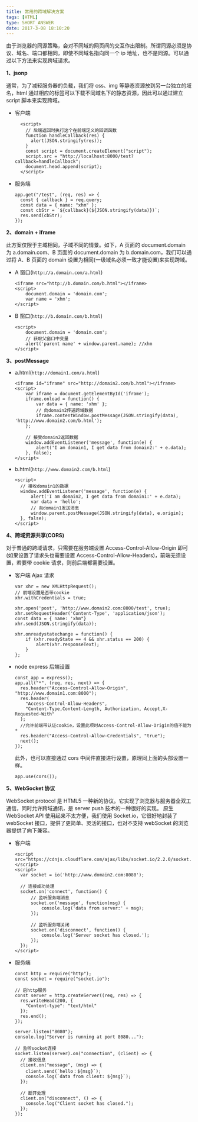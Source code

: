 ```yaml
---
title: 常用的跨域解决方案
tags: [HTML]
type: SHORT_ANSWER
date: 2017-3-08 18:10:20
---
```


由于浏览器的同源策略，会对不同域的网页间的交互作出限制。所谓同源必须是协议、域名、端口都相同，即使不同域名指向同一个 ip 地址，也不是同源。可以通过以下方法来实现跨域请求。

**1、jsonp**

通常，为了减轻服务器的负载，我们将 css、img 等静态资源放到另一台独立的域名，html 通过相应的标签可以下载不同域名下的静态资源，因此可以通过建立 script 脚本来实现跨域。

- 客户端

  ```
    <script>
      // 后端返回时执行这个在前端定义的回调函数
      function handleCallback(res) {
        alert(JSON.stringify(res));
      }
      const script = document.createElement("script");
      script.src = "http://localhost:8000/test?callback=handleCallback";
      document.head.append(script);
    </script>
  ```

- 服务端

  ```
  app.get("/test", (req, res) => {
    const { callback } = req.query;
    const data = { name: "xhm" };
    const cbStr = `${callback}(${JSON.stringify(data)})`;
    res.send(cbStr);
  });
  ```

**2、domain + iframe**

此方案仅限于主域相同，子域不同的情景。如下，A 页面的 document.domain 为 a.domain.com、B 页面的 document.domain 为 b.domain.com，我们可以通过将 A、B 页面的 domain 设置为相同(一级域名必须一致才能设置)来实现跨域。

- A 窗口(`http://a.domain.com/a.html`)

  ```
  <iframe src="http://b.domain.com/b.html"></iframe>
  <script>
      document.domain = 'domain.com';
      var name = 'xhm';
  </script>
  ```

- B 窗口(`http://b.domain.com/b.html`)

  ```
  <script>
      document.domain = 'domain.com';
      // 获取父窗口中变量
      alert('parent name' + window.parent.name); //xhm
  </script>
  ```

**3、postMessage**

- a.html(`http://domain1.com/a.html`)

  ```
  <iframe id="iframe" src="http://domain2.com/b.html"></iframe>
  <script>
      var iframe = document.getElementById('iframe');
      iframe.onload = function() {
          var data = { name: 'xhm' };
          // 向domain2传送跨域数据
          iframe.contentWindow.postMessage(JSON.stringify(data), 'http://www.domain2.com/b.html');
      };

      // 接受domain2返回数据
      window.addEventListener('message', function(e) {
          alert('I am domain1, I get data from domain2:' + e.data);
      }, false);
  </script>
  ```

- b.html(`http://www.domain2.com/b.html`)

  ```
  <script>
    // 接收domain1的数据
    window.addEventListener('message', function(e) {
        alert('I am domain2, I get data from domain1:' + e.data);
        var data = 'hello';
        // 向domain1发送消息
        window.parent.postMessage(JSON.stringify(data), e.origin);
    }, false);
  </script>
  ```

**4、跨域资源共享(CORS)**

对于普通的跨域请求，只需要在服务端设置 Access-Control-Allow-Origin 即可(如果设置了请求头也需要设置 Access-Control-Allow-Headers)，前端无须设置，若要带 cookie 请求，则前后端都需要设置。

- 客户端 Ajax 请求

  ```
  var xhr = new XMLHttpRequest();
  // 前端设置是否带cookie
  xhr.withCredentials = true;

  xhr.open('post', 'http://www.domain2.com:8000/test', true);
  xhr.setRequestHeader('Content-Type', 'application/json');
  const data = { name: 'xhm"}
  xhr.send(JSON.stringify(data));

  xhr.onreadystatechange = function() {
      if (xhr.readyState == 4 && xhr.status == 200) {
          alert(xhr.responseText);
      }
  };

  ```

- node express 后端设置

  ```
  const app = express();
  app.all("*", (req, res, next) => {
    res.header("Access-Control-Allow-Origin", "http://www.domain1.com:8000");
    res.header(
      "Access-Control-Allow-Headers",
      "Content-Type,Content-Length, Authorization, Accept,X-Requested-With"
    );
    //允许前端带认证cookie，设置此项时Access-Control-Allow-Origin的值不能为*
    res.header("Access-Control-Allow-Credentials", "true");
    next();
  });
  ```

  此外，也可以直接通过 cors 中间件直接进行设置，原理同上面的头部设置一样。

  ```
  app.use(cors());
  ```

**5、WebSocket 协议**

WebSocket protocol 是 HTML5 一种新的协议。它实现了浏览器与服务器全双工通信，同时允许跨域通讯，是 server push 技术的一种很好的实现。
原生 WebSocket API 使用起来不太方便，我们使用 Socket.io，它很好地封装了 webSocket 接口，提供了更简单、灵活的接口，也对不支持 webSocket 的浏览器提供了向下兼容。

- 客户端

  ```
  <script src="https://cdnjs.cloudflare.com/ajax/libs/socket.io/2.2.0/socket.io.dev.js"></script>
  <script>
    var socket = io('http://www.domain2.com:8080');

    // 连接成功处理
    socket.on('connect', function() {
        // 监听服务端消息
        socket.on('message', function(msg) {
            console.log('data from server:' + msg);
        });

        // 监听服务端关闭
        socket.on('disconnect', function() {
            console.log('Server socket has closed.');
        });
    });
  </script>
  ```

- 服务端

  ```
  const http = require("http");
  const socket = require("socket.io");

  // 启http服务
  const server = http.createServer((req, res) => {
    res.writeHead(200, {
      "Content-type": "text/html"
    });
    res.end();
  });

  server.listen("8080");
  console.log("Server is running at port 8080...");

  // 监听socket连接
  socket.listen(server).on("connection", (client) => {
    // 接收信息
    client.on("message", (msg) => {
      client.send(`hello：${msg}`);
      console.log(`data from client: ${msg}`);
    });

    // 断开处理
    client.on("disconnect", () => {
      console.log("Client socket has closed.");
    });
  });

  ```
